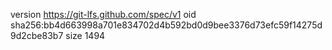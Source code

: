 version https://git-lfs.github.com/spec/v1
oid sha256:bb4d663998a701e834702d4b592bd0d9bee3376d73efc59f14275d9d2cbe83b7
size 1494
